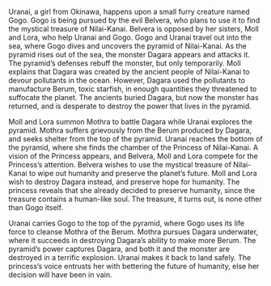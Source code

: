 <!-- Rebirth of Mothra 2 (1997) -->

Uranai, a girl from Okinawa, happens upon a small furry creature named Gogo. Gogo is being pursued by the evil Belvera, who plans to use it to find the mystical treasure of Nilai-Kanai. Belvera is opposed by her sisters, Moll and Lora, who help Uranai and Gogo. Gogo and Uranai travel out into the sea, where Gogo dives and uncovers the pyramid of Nilai-Kanai. As the pyramid rises out of the sea, the monster Dagara appears and attacks it. The pyramid’s defenses rebuff the monster, but only temporarily. Moll explains that Dagara was created by the ancient people of Nilai-Kanai to devour pollutants in the ocean. However, Dagara used the pollutants to manufacture Berum, toxic starfish, in enough quantities they threatened to suffocate the planet. The ancients buried Dagara, but now the monster has returned, and is desperate to destroy the power that lives in the pyramid.

Moll and Lora summon Mothra to battle Dagara while Uranai explores the pyramid. Mothra suffers grievously from the Berum produced by Dagara, and seeks shelter from the top of the pyramid. Uranai reaches the bottom of the pyramid, where she finds the chamber of the Princess of Nilai-Kanai. A vision of the Princess appears, and Belvera, Moll and Lora compete for the Princess’s attention. Belvera wishes to use the mystical treasure of Nilai-Kanai to wipe out humanity and preserve the planet’s future. Moll and Lora wish to destroy Dagara instead, and preserve hope for humanity. The princess reveals that she already decided to preserve humanity, since the treasure contains a human-like soul. The treasure, it turns out, is none other than Gogo itself.

Uranai carries Gogo to the top of the pyramid, where Gogo uses its life force to cleanse Mothra of the Berum. Mothra pursues Dagara underwater, where it succeeds in destroying Dagara’s ability to make more Berum. The pyramid’s power captures Dagara, and both it and the monster are destroyed in a terrific explosion. Uranai makes it back to land safely. The princess’s voice entrusts her with bettering the future of humanity, else her decision will have been in vain.